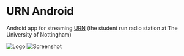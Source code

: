 # URN Android
Android app for streaming [URN](http://urn1350.net) (the student run radio station at The University of Nottingham)

![Logo](https://github.com/jamesturner/urn-android/raw/master/app/src/main/res/drawable/logo.png "Logo")
![Screenshot](http://i.imgur.com/nFqhEoH.png "Screenshot")
